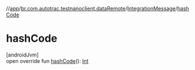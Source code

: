 //[app](../../../index.md)/[br.com.autotrac.testnanoclient.dataRemote](../index.md)/[IntegrationMessage](index.md)/[hashCode](hash-code.md)

# hashCode

[androidJvm]\
open override fun [hashCode](hash-code.md)(): [Int](https://kotlinlang.org/api/latest/jvm/stdlib/kotlin/-int/index.html)
